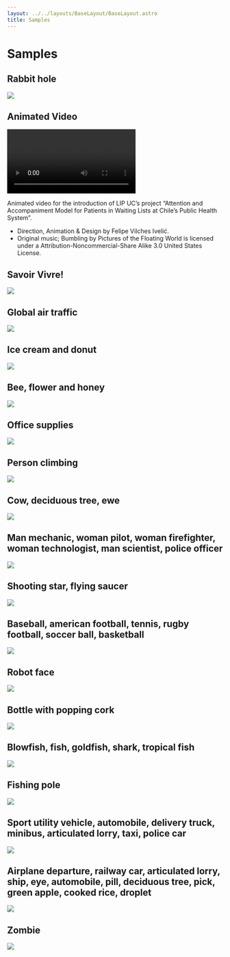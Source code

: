 ```yaml
---
layout: ../../layouts/BaseLayout/BaseLayout.astro
title: Samples
---
```


# Samples
## Rabbit hole
![](samples-rabbit-hole.svg)

## Animated Video
<video controls>
	<source src="samples-lip-video-modelo-atencion-openmoji.mp4" type="video/mp4">
</video>

Animated video for the introduction of LIP UC’s project “Attention and Accompaniment Model for Patients in Waiting Lists at Chile’s Public Health System”.

- Direction, Animation & Design by Felipe Vilches Ivelić.
- Original music; Bumbling by Pictures of the Floating World is licensed under a Attribution-Noncommercial-Share Alike 3.0 United States License.

## Savoir Vivre!
![](samples-savoir-vivre.svg)

## Global air traffic
![](samples-flight-travel.svg)

## Ice cream and donut
![](samples-ice-donut.svg)

## Bee, flower and honey
![](samples-honey.svg)

## Office supplies
![](samples-office-supplies.svg)

## Person climbing
![](samples-climbing.svg)

## Cow, deciduous tree, ewe
![](samples-pasture.svg)

## Man mechanic, woman pilot, woman firefighter, woman technologist, man scientist, police officer
![](samples-jobs.svg)

## Shooting star, flying saucer
![](samples-ufo.svg)

## Baseball, american football, tennis, rugby football, soccer ball, basketball
![](samples-balls.svg)

## Robot face
![](samples-robot.svg)

## Bottle with popping cork
![](samples-champagne.svg)

## Blowfish, fish, goldfish, shark, tropical fish
![](samples-sea.svg)

## Fishing pole
![](samples-fish.svg)

## Sport utility vehicle, automobile, delivery truck, minibus, articulated lorry, taxi, police car
![](samples-traffic.svg)

## Airplane departure, railway car, articulated lorry, ship, eye, automobile, pill, deciduous tree, pick, green apple, cooked rice, droplet
![](samples-info.svg)

## Zombie
![](samples-zombie.svg)